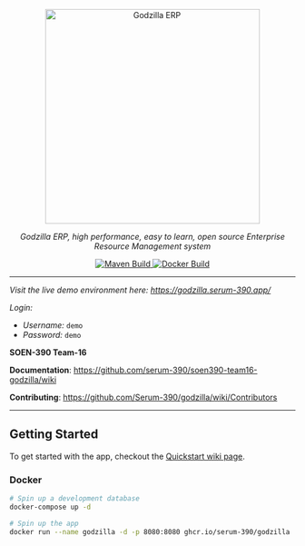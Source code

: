 <!-- Header and logo -->
<p align="center">
  <a href="https://godzilla.serum-390.app/">
    <img src="https://raw.githubusercontent.com/wiki/serum-390/soen390-team16-godzilla/images/main-on-transparent-min.png"
         alt="Godzilla ERP"
         height="378" />
  </a>
</p>

<!-- Tagline: a little explanation about the Godzilla app -->
<p align="center">
    <em>Godzilla ERP, high performance, easy to learn, open source Enterprise Resource Management system</em>
</p>

<!-- CI/CD builds -->
<p align="center">
  <a href="https://github.com/serum-390/soen390-team16-godzilla/actions?query=workflow%3A%22Maven+build%22" target="_blank">
    <img src="https://github.com/serum-390/soen390-team16-godzilla/workflows/Maven%20build/badge.svg" alt="Maven Build">
  </a>
  <a href="https://github.com/serum-390/soen390-team16-godzilla/actions?query=workflow%3ADocker" target="_blank">
    <img src="https://github.com/serum-390/soen390-team16-godzilla/workflows/Docker/badge.svg" alt="Docker Build">
  </a>
</p>

---

*Visit the live demo environment here: <https://godzilla.serum-390.app/>*

*Login:*
- *Username:* `demo`
- *Password:* `demo`


**SOEN-390 Team-16**

**Documentation**: <https://github.com/serum-390/soen390-team16-godzilla/wiki>

**Contributing**: <https://github.com/Serum-390/godzilla/wiki/Contributors>

<!-- **Source Code**: <https://github.com/serum-390/soen390-team16-godzilla> -->

---

## Getting Started

To get started with the app, checkout the [Quickstart wiki page](https://github.com/Serum-390/godzilla/wiki).

### Docker

```bash
# Spin up a development database
docker-compose up -d

# Spin up the app
docker run --name godzilla -d -p 8080:8080 ghcr.io/serum-390/godzilla
```
